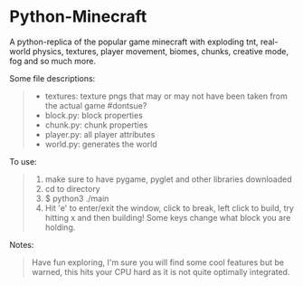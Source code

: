 # Python-Minecraft 
A python-replica of the popular game minecraft with exploding tnt, real-world physics, textures, player movement, biomes, chunks, creative mode, fog and so much more.


Some file descriptions: 
 >  - textures: texture pngs that may or may not have been taken from the actual game #dontsue?
 >  - block.py: block properties
 >  - chunk.py: chunk properties
 >  - player.py: all player attributes 
 >  - world.py: generates the world
    
 
To use:

 > 1. make sure to have pygame, pyglet and other libraries downloaded </li>
>  2. cd to directory 
 > 3. $ python3 ./main 
>  4. Hit 'e' to enter/exit the window, click to break, left click to build, try hitting x and then building! Some keys change what block you are holding.
  
Notes: 

>Have fun exploring, I'm sure you will find some cool features but be warned, this hits your CPU hard as it is not quite optimally integrated.
